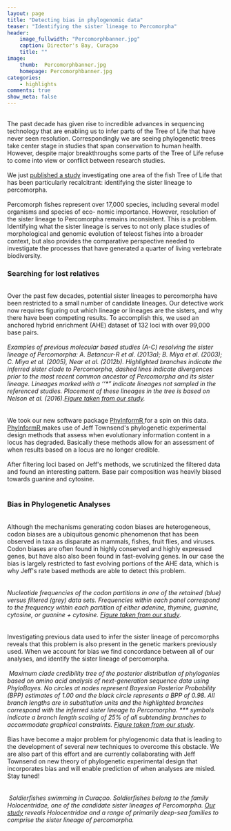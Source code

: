 ```yaml
---
layout: page
title: "Detecting bias in phylogenomic data"
teaser: "Identifying the sister lineage to Percomorpha"
header:
    image_fullwidth: "Percomorphbanner.jpg"
    caption: Director's Bay, Curaçao
    title: ""
image:
    thumb:  Percomorphbanner.jpg
    homepage: Percomorphbanner.jpg
categories:
    - highlights
comments: true
show_meta: false
---
```

<br> 
The past decade has given rise to incredible advances in sequencing technology that are enabling us to infer parts of the Tree of Life that have never seen resolution. Correspondingly we are seeing phylogenetic trees take center stage in studies that span conservation to human health. However, despite major breakthroughs some parts of the Tree of Life refuse to come into view or conflict between research studies.
<br>
<br>
We just <a href='https://www.researchgate.net/publication/314104725_New_Insights_on_the_Sister_Lineage_of_Percomorph_Fishes_with_an_Anchored_Hybrid_Enrichment_Dataset'>published a study</a> investigating one area of the fish Tree of Life that has been particularly recalcitrant: identifying the sister lineage to percomorpha.
<br>
<br>
Percomorph fishes represent over 17,000 species, including several model organisms and species of eco- nomic importance. However, resolution of the sister lineage to Percomorpha remains inconsistent. This is a problem. Identifying what the sister lineage is serves to not only place studies of morphological and genomic evolution of teleost fishes into a broader context, but also provides the comparative perspective needed to investigate the processes that have generated a quarter of living vertebrate biodiversity. 
<br>
<h3>Searching for lost relatives</h3>
<br>
Over the past few decades, potential sister lineages to percomorpha have been restricted to a small number of candidate lineages. Our detective work now requires figuring out which lineage or lineages are the sisters, and why there have been competing results. To accomplish this, we used an anchored hybrid enrichment (AHE) dataset of 132 loci with over 99,000 base pairs. 
<br>
<br>
<img class="b30" src="http://carolinafishes.github.io/images/Percomorph1.png" alt=""><em>Examples of previous molecular based studies (A-C) resolving the sister lineage of Percomorpha: A. Betancur-R et al. (2013a); B. Miya et al. (2003); C. Miya et al. (2005), Near et al. (2012b). Highlighted branches indicate the inferred sister clade to Percomorpha, dashed lines indicate divergences prior to the most recent common ancestor of Percomorpha and its sister lineage. Lineages marked with a ‘‘*” indicate lineages not sampled in the referenced studies. Placement of these lineages in the tree is based on Nelson et al. (2016).<a href='https://www.researchgate.net/publication/314104725_New_Insights_on_the_Sister_Lineage_of_Percomorph_Fishes_with_an_Anchored_Hybrid_Enrichment_Dataset'>Figure taken from our study<a/>.</em>
<br>
<br>
<br>
We took our new software package <a href='https://carolinafishes.github.io/software/phyinformR/'> PhyInformR </a>for a spin on this data. <a href='https://carolinafishes.github.io/software/phyinformR/'> PhyInformR </a> makes use of Jeff Townsend's phylogenetic experimental design methods that assess when evolutionary information content in a locus has degraded. Basically these methods allow for an assessment of when results based on a locus are no longer credible.
<br>
<br>
After filtering loci based on Jeff's methods, we scrutinized the filtered data and found an interesting pattern. Base pair composition was heavily biased towards guanine and cytosine.
<br>
<br>
<h3> Bias in Phylogenetic Analyses </h3>
<br>
Although the mechanisms generating codon biases are heterogeneous, codon biases are a ubiquitous genomic phenomenon that has been observed in taxa as disparate as mammals, fishes, fruit flies, and viruses. Codon biases are often found in highly conserved and highly expressed genes, but have also also been found in fast-evolving genes. In our case the bias is largely restricted to fast evolving portions of the AHE data, which is why Jeff's rate based methods are able to detect this problem.
<br>
<br>
<br>
<img class="b30" src="http://carolinafishes.github.io/images/Percomorph2.png" alt="">
<br>
<em>Nucleotide frequencies of the codon partitions in one of the retained (blue) versus filtered (grey) data sets. Frequencies within each panel correspond to the frequency within each partition of either adenine, thymine, guanine, cytosine, or guanine + cytosine. <a href='https://www.researchgate.net/publication/314104725_New_Insights_on_the_Sister_Lineage_of_Percomorph_Fishes_with_an_Anchored_Hybrid_Enrichment_Dataset'>Figure taken from our study</a></em>.
<br>
<br>
<br>
Investigating previous data used to infer the sister lineage of percomorphs reveals that this problem is also present in the genetic markers previously used. When we account for bias we find concordance between all of our analyses, and identify the sister lineage of percomorpha. 
<br>
<br>
<img class="b30" src="http://carolinafishes.github.io/images/Percomorph3.png" alt="">
<em>Maximum clade credibility tree of the posterior distribution of phylogenies based on amino acid analysis of next-generation sequence data using PhyloBayes. No circles at nodes represent Bayesian Posterior Probability (BPP) estimates of 1.00 and the black circle represents a BPP of 0.98. All branch lengths are in substitution units and the highlighted branches correspond with the inferred sister lineage to Percomorpha. *** symbols indicate a branch length scaling of 25% of all subtending branches to accommodate graphical constraints. <a href='https://www.researchgate.net/publication/314104725_New_Insights_on_the_Sister_Lineage_of_Percomorph_Fishes_with_an_Anchored_Hybrid_Enrichment_Dataset'> Figure taken from our study</a></em>.
<br>
<br>
Bias have become a major problem for phylogenomic data that is leading to the development of several new techniques to overcome this obstacle. We are also part of this effort and are currently collaborating with Jeff Townsend on new theory of phylogenetic experimental design that incorporates bias and will enable prediction of when analyses are misled. Stay tuned!
<br>
<br>
<br>
<img class="b30" src="http://carolinafishes.github.io/images/Percomorph4.jpg" alt="">
<em>Soldierfishes swimming in Curaçao. Soldierfishes belong to the family Holocentridae, one of the candidate sister lineages of Percomorpha. <a href='https://www.researchgate.net/publication/314104725_New_Insights_on_the_Sister_Lineage_of_Percomorph_Fishes_with_an_Anchored_Hybrid_Enrichment_Dataset'>Our study</a> reveals Holocentridae and a range of primarily deep-sea families to comprise the sister lineage of percomorpha.</em>
<br>

